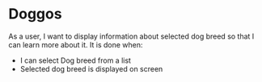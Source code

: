 # Doggos

As a user, I want to display information about selected dog breed so that I can learn more about it.
It is done when:

   - I can select Dog breed from a list
   - Selected dog breed is displayed on screen
